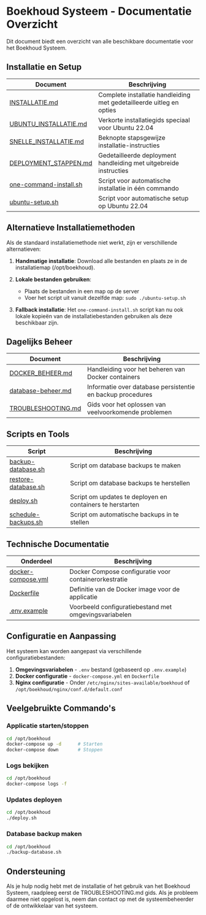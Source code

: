 # Boekhoud Systeem - Documentatie Overzicht

Dit document biedt een overzicht van alle beschikbare documentatie voor het Boekhoud Systeem.

## Installatie en Setup

| Document | Beschrijving |
|----------|-------------|
| [INSTALLATIE.md](INSTALLATIE.md) | Complete installatie handleiding met gedetailleerde uitleg en opties |
| [UBUNTU_INSTALLATIE.md](UBUNTU_INSTALLATIE.md) | Verkorte installatiegids speciaal voor Ubuntu 22.04 |
| [SNELLE_INSTALLATIE.md](SNELLE_INSTALLATIE.md) | Beknopte stapsgewijze installatie-instructies |
| [DEPLOYMENT_STAPPEN.md](DEPLOYMENT_STAPPEN.md) | Gedetailleerde deployment handleiding met uitgebreide instructies |
| [one-command-install.sh](one-command-install.sh) | Script voor automatische installatie in één commando |
| [ubuntu-setup.sh](ubuntu-setup.sh) | Script voor automatische setup op Ubuntu 22.04 |

## Alternatieve Installatiemethoden

Als de standaard installatiemethode niet werkt, zijn er verschillende alternatieven:

1. **Handmatige installatie**: Download alle bestanden en plaats ze in de installatiemap (/opt/boekhoud).

2. **Lokale bestanden gebruiken**: 
   - Plaats de bestanden in een map op de server
   - Voer het script uit vanuit dezelfde map: `sudo ./ubuntu-setup.sh`

3. **Fallback installatie**: Het `one-command-install.sh` script kan nu ook lokale kopieën van de installatiebestanden gebruiken als deze beschikbaar zijn.

## Dagelijks Beheer

| Document | Beschrijving |
|----------|-------------|
| [DOCKER_BEHEER.md](DOCKER_BEHEER.md) | Handleiding voor het beheren van Docker containers |
| [database-beheer.md](database-beheer.md) | Informatie over database persistentie en backup procedures |
| [TROUBLESHOOTING.md](TROUBLESHOOTING.md) | Gids voor het oplossen van veelvoorkomende problemen |

## Scripts en Tools

| Script | Beschrijving |
|--------|-------------|
| [backup-database.sh](backup-database.sh) | Script om database backups te maken |
| [restore-database.sh](restore-database.sh) | Script om database backups te herstellen |
| [deploy.sh](deploy.sh) | Script om updates te deployen en containers te herstarten |
| [schedule-backups.sh](schedule-backups.sh) | Script om automatische backups in te stellen |

## Technische Documentatie

| Onderdeel | Beschrijving |
|-----------|-------------|
| [docker-compose.yml](docker-compose.yml) | Docker Compose configuratie voor containerorkestratie |
| [Dockerfile](Dockerfile) | Definitie van de Docker image voor de applicatie |
| [.env.example](.env.example) | Voorbeeld configuratiebestand met omgevingsvariabelen |

## Configuratie en Aanpassing

Het systeem kan worden aangepast via verschillende configuratiebestanden:

1. **Omgevingsvariabelen** - `.env` bestand (gebaseerd op `.env.example`)
2. **Docker configuratie** - `docker-compose.yml` en `Dockerfile`
3. **Nginx configuratie** - Onder `/etc/nginx/sites-available/boekhoud` of `/opt/boekhoud/nginx/conf.d/default.conf`

## Veelgebruikte Commando's

### Applicatie starten/stoppen
```bash
cd /opt/boekhoud
docker-compose up -d      # Starten
docker-compose down       # Stoppen
```

### Logs bekijken
```bash
cd /opt/boekhoud
docker-compose logs -f
```

### Updates deployen
```bash
cd /opt/boekhoud
./deploy.sh
```

### Database backup maken
```bash
cd /opt/boekhoud
./backup-database.sh
```

## Ondersteuning

Als je hulp nodig hebt met de installatie of het gebruik van het Boekhoud Systeem, raadpleeg eerst de TROUBLESHOOTING.md gids. Als je probleem daarmee niet opgelost is, neem dan contact op met de systeembeheerder of de ontwikkelaar van het systeem.